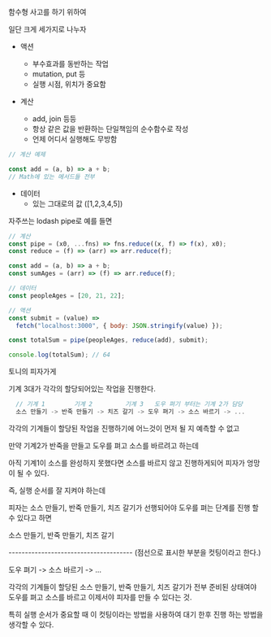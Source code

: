함수형 사고를 하기 위하여

일단 크게 세가지로 나누자

- 액션

  - 부수효과를 동반하는 작업
  - mutation, put 등
  - 실행 시점, 위치가 중요함

- 계산
  - add, join 등등
  - 항상 같은 값을 반환하는 단일책임의 순수함수로 작성
  - 언제 어디서 실행해도 무방함

```js
// 계산 예제

const add = (a, b) => a + b;
// Math에 있는 메서드들 전부
```

- 데이터
  - 있는 그대로의 값 ([1,2,3,4,5])

자주쓰는 lodash pipe로 예를 들면

```js
// 계산
const pipe = (x0, ...fns) => fns.reduce((x, f) => f(x), x0);
const reduce = (f) => (arr) => arr.reduce(f);

const add = (a, b) => a + b;
const sumAges = (arr) => (f) => arr.reduce(f);

// 데이터
const peopleAges = [20, 21, 22];

// 액션
const submit = (value) =>
  fetch("localhost:3000", { body: JSON.stringify(value) });

const totalSum = pipe(peopleAges, reduce(add), submit);

console.log(totalSum); // 64
```

토니의 피자가게

기계 3대가 각각의 할당되어있는 작업을 진행한다.

```js
  // 기계 1        기계 2         기계 3   도우 펴기 부터는 기계 2가 담당
  소스 만들기 -> 반죽 만들기 -> 치즈 갈기 -> 도우 펴기 -> 소스 바르기 -> ...
```

각각의 기계들이 할당된 작업을 진행하기에 어느것이 먼저 될 지 예측할 수 없고

만약 기계2가 반죽을 만들고 도우를 펴고 소스를 바르려고 하는데

아직 기계1이 소스를 완성하지 못했다면 소스를 바르지 않고 진행하게되어 피자가 엉망이 될 수 있다.

즉, 실행 순서를 잘 지켜야 하는데

피자는 소스 만들기, 반죽 만들기, 치즈 갈기가 선행되어야 도우를 펴는 단계를 진행 할 수 있다고 하면

소스 만들기, 반죽 만들기, 치즈 갈기

\-------------------------------------- (점선으로 표시한 부분을 컷팅이라고 한다.)

도우 펴기 -> 소스 바르기 -> ...

각각의 기계들이 할당된 소스 만들기, 반죽 만들기, 치즈 갈기가 전부 준비된 상태여야 도우를 펴고 소스를 바르고 이제서야 피자를 만들 수 있다는 것.

특히 실행 순서가 중요할 때 이 컷팅이라는 방법을 사용하여 대기 한후 진행 하는 방법을 생각할 수 있다.
